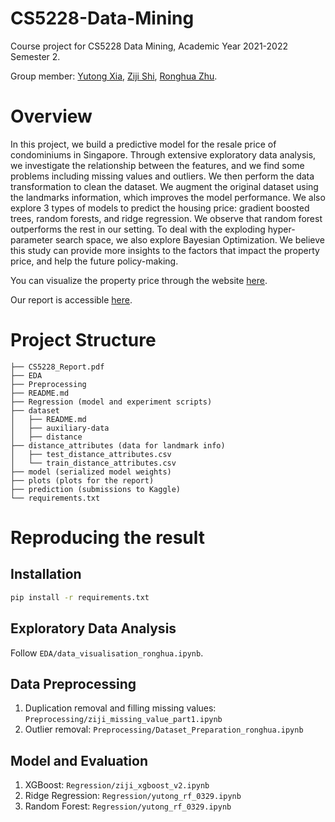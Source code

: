 # CS5228-Data-Mining
Course project for CS5228 Data Mining, Academic Year 2021-2022 Semester 2. 

Group member: [Yutong Xia](https://yutong-xia.github.io/), [Ziji Shi](https://zijishi.xyz/), [Ronghua Zhu](https://github.com/AliciaZhu-rh).

# Overview

In this project, we build a predictive model for the resale price of condominiums in Singapore. Through extensive 
exploratory data analysis, we investigate the relationship between the features, and we find some problems including 
missing values and outliers. We then perform the data transformation to clean the dataset. We augment the original 
dataset using the landmarks information, which improves the model performance. We also explore 3 types of models to 
predict the housing price: gradient boosted trees, random forests, and ridge regression. We observe that random forest
outperforms the rest in our setting. To deal with the exploding hyper-parameter search space, we also explore Bayesian 
Optimization. We believe this study can provide more insights to the factors that impact the property price, and help 
the future policy-making. 

You can visualize the property price through the website [here](https://cs5228-demo.netlify.app/).

Our report is accessible [here](CS5228_Report.pdf). 


# Project Structure

```
├── CS5228_Report.pdf
├── EDA
├── Preprocessing
├── README.md
├── Regression (model and experiment scripts)
├── dataset
│   ├── README.md
│   ├── auxiliary-data
│   ├── distance
├── distance_attributes (data for landmark info)
│   ├── test_distance_attributes.csv
│   └── train_distance_attributes.csv
├── model (serialized model weights)
├── plots (plots for the report)
├── prediction (submissions to Kaggle)
└── requirements.txt

```

# Reproducing the result

## Installation

```bash
pip install -r requirements.txt
```

## Exploratory Data Analysis

Follow `EDA/data_visualisation_ronghua.ipynb`.

## Data Preprocessing

1. Duplication removal and filling missing values: `Preprocessing/ziji_missing_value_part1.ipynb`
2. Outlier removal: `Preprocessing/Dataset_Preparation_ronghua.ipynb`


## Model and Evaluation

1. XGBoost: `Regression/ziji_xgboost_v2.ipynb`
2. Ridge Regression: `Regression/yutong_rf_0329.ipynb`
3. Random Forest: `Regression/yutong_rf_0329.ipynb`

